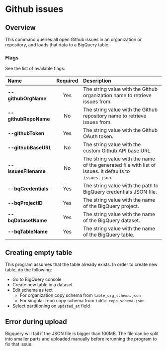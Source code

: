 # Github issues


## Overview
This command queries all open Github issues in an organization or repository, and loads that data to a BigQuery table.
### Flags

See the list of available flags:

| Name                             | Required | Description                                                                                          |
| :-----------------------------   | :------: | :--------------------------------------------------------------------------------------------------- |
| **--githubOrgName**              |   Yes    | The string value with the Github organization name to retrieve issues from.
| **--githubRepoName**             |    No    | The string value with the Github repository name to retrieve issues from.
| **--githubToken**                |   Yes    | The string value with the Github OAuth token.
| **--githubBaseURL**              |    No    | The string value with the custom Github API base URL.
| **--issuesFilename**             |    No    | The string value with the name of the generated file with list of issues. It defaults to `issues.json`.
| **--bqCredentials**              |   Yes    | The string value with the path to BigQuery credentials JSON file.
| **--bqProjectID**                |   Yes    | The string value with the name of the BigQuery project.
| **--bqDatasetName**              |   Yes    | The string value with the name of the BigQuery dataset.
| **--bqTableName**                |   Yes    | The string value with the name of the BigQuery table.

## Creating empty table
This program assumes that the table already exists. In order to create new table, do the following:

* Go to BigQuery console
* Create new table in a dataset
* Edit schema as text
  * For organization copy schema from `table_org_schema.json`
  * For singular repo copy schema from `table_repo_schema.json`
* Select partitioning on `updated_at` field

## Error during upload
Bigquery will fail if the JSON file is bigger than 100MB. The file can be split into smaller parts and uploaded manually before rerunning the program to fix that issue.
